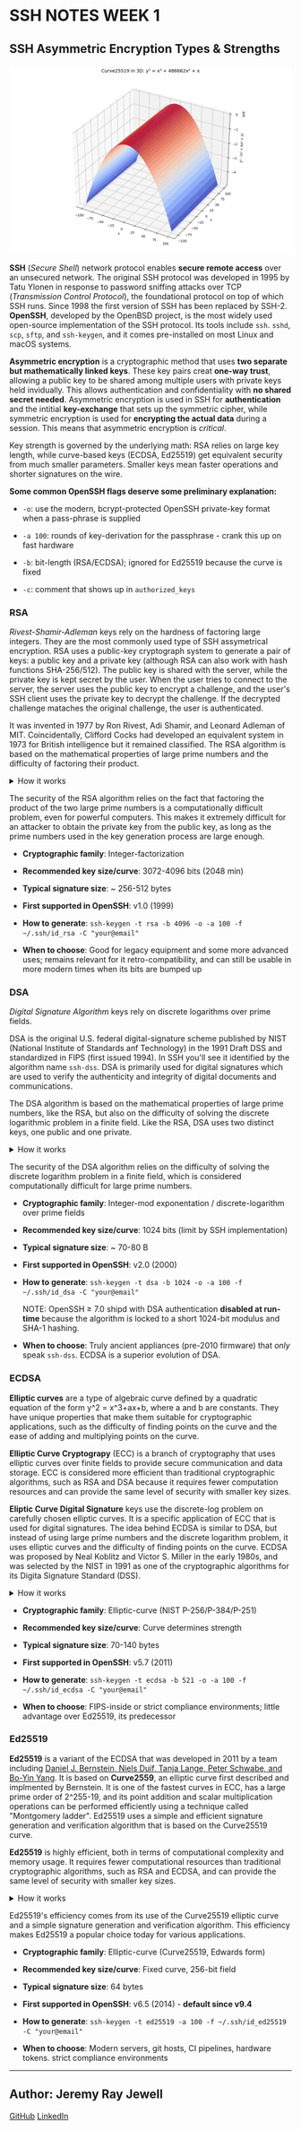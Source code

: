 # SSH NOTES WEEK 1 #

## SSH Asymmetric Encryption Types & Strengths 

![Curve25519 Visualization](https://raw.githubusercontent.com/jeremyrayjewell/cyber_journal/refs/heads/main/experiments/cipher-graphs/Curve25519.png)

**SSH** (*Secure Shell*) network protocol enables **secure remote access** over an unsecured network. The original SSH protocol was developed in 1995 by Tatu Ylonen in response to password sniffing attacks over TCP (*Transmission Control Protocol*), the foundational protocol on top of which SSH runs. Since 1998 the first version of SSH has been replaced by SSH-2. **OpenSSH**, developed by the OpenBSD project, is the most widely used open-source implementation of the SSH protocol. Its tools include `ssh`. `sshd`, `scp`, `sftp`, and `ssh-keygen`, and it comes pre-installed on most Linux and macOS systems.

**Asymmetric encryption** is a cryptographic method that uses **two separate but mathematically linked keys**. These key pairs creat **one-way trust**, allowing a public key to be shared among multiple users with private keys held invidually. This allows authentication and confidentiality with **no shared secret needed**. Asymmetric encryption is used in SSH for **authentication** and the intitial **key-exchange** that sets up the symmetric cipher, while symmetric encryption is used for **encrypting the actual data** during a session. This means that asymmetric encryption is *critical*. 

Key strength is governed by the underlying math: RSA relies on large key length, while curve-based keys (ECDSA, Ed25519) get equivalent security from much smaller parameters. Smaller keys mean faster operations and shorter signatures on the wire.

**Some common OpenSSH flags deserve some preliminary explanation:**

- `-o`: use the modern, bcrypt-protected OpenSSH private-key format when a pass-phrase is supplied

- `-a 100`: rounds of key-derivation for the passphrase - crank this up on fast hardware

- `-b`: bit-length (RSA/ECDSA); ignored for Ed25519 because the curve is fixed

- `-c`: comment that shows up in `authorized_keys`

### RSA

*Rivest-Shamir-Adleman* keys rely on the hardness of factoring large integers. They are the most commonly used type of SSH assymetrical encryption. RSA uses a public-key cryptograph system to generate a pair of keys: a public key and a private key (although RSA can also work with hash functions SHA-256/512). The public key is shared with the server, while the private key is kept secret by the user. When the user tries to connect to the server, the server uses the public key to encrypt a challenge, and the user's SSH client uses the private key to decrypt the challenge. If the decrypted challenge mataches the original challenge, the user is authenticated.

It was invented in 1977 by Ron Rivest, Adi Shamir, and Leonard Adleman of MIT. Coincidentally, Clifford Cocks had developed an equivalent system in 1973 for British intelligence but it remained classified. The RSA algorithm is based on the mathematical properties of large prime numbers and the difficulty of factoring their product. 

<details>
<summary>How it works</summary>  

1) **Key generation: To generate an RSA key pair, you need to follow these steps:**

- choose two large prime numbers, p and q

- calculate n = p*q

- calculate phi(n) = (p-1)*(q-1)

- choose an integer e such that 1 < e < phi(n) and gcd(e,phi(n)) = 1

- calculate d such that ed ≡ 1(mod phi(n)).

- the public key is (n, e), and the private key is (n, d).

2) **Encryption: To encrypt a mesage using the public key, you need to:**

- convert the message into a number less than n

- raise the message to the power of e modulo n

- the encrypted message is the result

3) **Decryption: To decrypt an encrypted message using the private key, you need to:**

- Raise the encrypted message to the power of d modulo n

- the decrypted message is the result
</details>

The security of the RSA algorithm relies on the fact that factoring the product of the two large prime numbers is a computationally difficult problem, even for powerful computers. This makes it extremely difficult for an attacker to obtain the private key from the public key, as long as the prime numbers used in the key generation process are large enough.

- **Cryptographic family**: Integer-factorization

- **Recommended key size/curve**: 3072-4096 bits (2048 min)

- **Typical signature size**: ~ 256-512 bytes

- **First supported in OpenSSH**: v1.0 (1999)

- **How to generate**: `ssh-keygen -t rsa -b 4096 -o -a 100 -f ~/.ssh/id_rsa -C "your@email"`

- **When to choose**: Good for legacy equipment and some more advanced uses; remains relevant for it retro-compatibility, and can still be usable in more modern times when its bits are bumped up

### DSA

*Digital Signature Algorithm* keys rely on discrete logarithms over prime fields.

DSA is the original U.S. federal digital-signature scheme published by NIST (National Institute of Standards anf Technology) in the 1991 Draft DSS and standardized in FIPS (first issued 1994). In SSH you'll see it identified by the algorithm name `ssh-dss`. DSA is primarily used for digital signatures which are used to verify the authenticity and integrity of digital documents and communications. 

The DSA algorithm is based on the mathematical properties of large prime numbers, like the RSA, but also on the difficulty of solving the discrete logarithmic problem in a finite field. Like the RSA, DSA uses two distinct keys, one public and one private.

<details>
<summary>How it works</summary>  

1) **Key generation: To generate a DSA key pair, you need to follow these steps:**

- choose a large prime number, p

- choose a primitivve root, g, modulo p

- choose a private ket, x, such that 1<x<p-1

- calculate the public key, y, as y ≡ g^x(mod p)

2) **Signing: To sign a message using the private key, you need to:**

- convert the message into a number less than p

- choose a random number, k, such that 1<k<p-1

- calculate r ≡ g^k(mod p)mod q, etc.

- calculate s ≡ k^(-1)(mod(p-1))*(hash(message)+xr)(mod(p-1)), where hash(message) is the hash value of the message

- the digital signature is the pair (r,s)

3) **Verification: To verify a digital signature using the public key, you need to:**

- calculate the hash value of the message

- calculate w ≡ s^(-1)(mod(p-1))

- calculte u1 ≡ hash(message)*w(mod(p-1))

- calculate u2 ≡ r*w(mod(p-1))

- calculate v ≡ g^u1*y^u2(modp)

- If v ≡ r(mod p), then the digital signature is valid

</details>

The security of the DSA algorithm relies on the difficulty of solving the discrete logarithm problem in a finite field, which is considered computationally difficult for large prime numbers.


- **Cryptographic family**: Integer-mod exponentation / discrete-logarithm over prime fields

- **Recommended key size/curve**: 1024 bits (limit by SSH implementation)

- **Typical signature size**: ~ 70-80 B

- **First supported in OpenSSH**: v2.0 (2000)

- **How to generate**: `ssh-keygen -t dsa -b 1024 -o -a 100 -f ~/.ssh/id_dsa -C "your@email"`

	NOTE: OpenSSH ≥ 7.0 shipd with DSA authentication **disabled at run-time** because the algorithm is locked to a short 1024-bit modulus and SHA-1 hashing.

- **When to choose**: Truly ancient appliances (pre-2010 firmware) that *only* speak `ssh-dss`. ECDSA is a superior evolution of DSA.

### ECDSA

**Elliptic curves** are a type of algebraic curve defined by a quadratic equation of the form y^2 = x^3+ax+b, where a and b are constants. They have unique properties that make them suitable for cryptographic applications, such as the difficulty of finding points on the curve and the ease of adding and multiplying points on the curve.

**Elliptic Curve Cryptograpy** (ECC) is a branch of cryptography that uses elliptic curves over finite fields to provide secure communication and data storage. ECC is considered more efficient than traditional cryptographic algorithms, such as RSA and DSA because it requires fewer computation resources and can provide the same level of security with smaller key sizes.

**Eliptic Curve Digital Signature** keys use the discrete-log problem on carefully chosen elliptic curves. It is a specific application of ECC that is used for digital signatures. The idea behind ECDSA is similar to DSA, but instead of using large prime numbers and the discrete logarithm problem, it uses elliptic curves and the difficulty of finding points on the curve. ECDSA was proposed by Neal Koblitz and Victor S. Miller in the early 1980s, and was selected by the NIST in 1991 as one of the cryptographic algorithms for its Digita Signature Standard (DSS).

<details>
<summary>How it works</summary>  

1) **Key Generation:** To generate a key pair, ECDSA selects a random point on the elliptic curve and calculates a base point by adding it to itself a certain number of times. The private key is the number of times the base point was added, and the public key is the resulting point on the curve.

2) **Signing:** To sign a message, ECDSA first hashes the message to obtain a fixed-size digest. Then, it uses the private key to calculate a signature, which consists of two integers, r and s. The signature is calculated by performing elliptic curve point addition and scalar multiplication operations.

3) **Verification:** To verify a signature, the recipient first hashes the message and calculates the expected digest. Then, it uses the public key to calculate the expected signate, which is also a pair of integers, r and s. Finally, it checks whether the calculated signature matches the received signature. If they match, the signature is considered valid, and the message has not been tampered with.

</details>

- **Cryptographic family**: Elliptic-curve (NIST P-256/P-384/P-251)

- **Recommended key size/curve**: Curve determines strength

- **Typical signature size**: 70-140 bytes

- **First supported in OpenSSH**: v5.7 (2011)

- **How to generate**: `ssh-keygen -t ecdsa -b 521 -o -a 100 -f ~/.ssh/id_ecdsa -C "your@email"`

- **When to choose**: FIPS-inside or strict compliance environments; little advantage over Ed25519, its predecessor

### Ed25519

**Ed25519** is a variant of the ECDSA that was developed in 2011 by a team including [Daniel J. Bernstein, Niels Duif, Tanja Lange, Peter Schwabe, and Bo-Yin Yang](https://ed25519.cr.yp.to/ed25519-20110926.pdf). It is based on **Curve2559**, an elliptic curve first described and implmented by Bernstein. It is one of the fastest curves in ECC, has a large prime order of 2^255-19, and its point addition and scalar multiplication operations can be performed efficiently using a technique called "Montgomery ladder". Ed25519 uses a simple and efficient signature generation and verification algorithm that is based on the Curve25519 curve.

**Ed25519** is highly efficient, both in terms of computational complexity and memory usage. It requires fewer computational resources than traditional cryptographic algorithms, such as RSA and ECDSA, and can provide the same level of security with smaller key sizes. 

<details>
<summary>How it works</summary>  

1) **Key Generation:** To generate a key pair for Ed25519, you need to generate a random 256-bit private key. This private key is used to generate a corresponding public key. The public key is derived from the private key by performing a series of mathematical operations on the curve point corresponding to the private key.

2) **Signing:** To sign a message using Ed25519, you need to hash the message using a cryptographic hash function, such as SHA-512. The hash value is then combined with the private key to generate a signature. The signature is a pair of integers, r and s, which are calculated using the private key and the hash value

3) **Verification:** To verify a signature, you need to hash the message using the same hash function used during signarture generation. The hash value is then combined with the public key to check whether the calculated signature matches the received signature. If they match, the signature is considered balid, and the message has not been tampered with.
</details>


Ed25519's efficiency comes from its use of the Curve25519 elliptic curve and a simple signature generation and verification algorithm. This efficiency makes Ed25519 a popular choice today for various applications.

- **Cryptographic family**: Elliptic-curve (Curve25519, Edwards form)

- **Recommended key size/curve**: Fixed curve, 256-bit field

- **Typical signature size**: 64 bytes

- **First supported in OpenSSH**: v6.5 (2014) - **default since v9.4**

- **How to generate**: `ssh-keygen -t ed25519 -a 100 -f ~/.ssh/id_ed25519 -C "your@email"`

- **When to choose**: Modern servers, git hosts, CI pipelines, hardware tokens. strict compliance environments


---

## Author: **Jeremy Ray Jewell**
[GitHub](https://github.com/jeremyrayjewell)
[LinkedIn](https://www.linkedin.com/in/jeremyrayjewell)